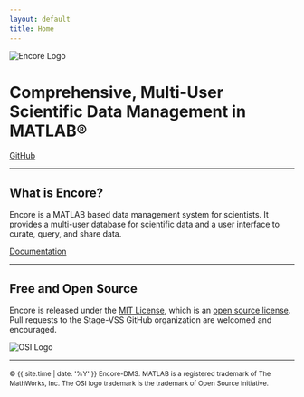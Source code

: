 ```yaml
---
layout: default
title: Home
---
```


<img src="public/images/logo.png" srcset="public/images/logo.png 1x, public/images/logo@2x.png 2x" alt="Encore Logo">

<h1>Comprehensive, Multi-User<br>
Scientific Data Management in MATLAB&reg;</h1>

<a href="{{ site.github.repo }}" class="btn">GitHub</a>

<hr>

## What is Encore?
Encore is a MATLAB based data management system for scientists. It provides a multi-user database for scientific data and a user interface to curate, query, and share data.

<a href="{{ site.gitbook.book }}/content/" class="btn">Documentation</a>

<hr>

## Free and Open Source
Encore is released under the [MIT License](https://opensource.org/licenses/MIT), which is an [open source license](https://opensource.org/docs/osd). Pull requests to the Stage-VSS GitHub organization are welcomed and encouraged.

<img src="public/images/osi.png" srcset="public/images/osi.png 1x, public/images/osi@2x.png 2x" alt="OSI Logo">

<hr>

<small>&copy; {{ site.time | date: '%Y' }} Encore-DMS. MATLAB is a registered trademark of The MathWorks, Inc. The OSI logo trademark is the trademark of Open Source Initiative.</small>
